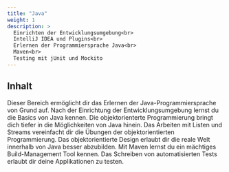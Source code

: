 ```yaml
---
title: "Java"
weight: 1
description: >
  Einrichten der Entwicklungsumgebung<br>
  IntelliJ IDEA und Plugins<br>
  Erlernen der Programmiersprache Java<br>
  Maven<br>
  Testing mit jUnit und Mockito
---
```


## Inhalt
Dieser Bereich ermöglicht dir das Erlernen der Java-Programmiersprache von Grund auf.
Nach der Einrichtung der Entwicklungsumgebung lernst du die Basics von Java kennen.
Die objektorienterte Programmierung bringt dich tiefer in die Möglichkeiten von Java hinein.
Das Arbeiten mit Listen und Streams vereinfacht dir die Übungen der objektorientierten Programmierung.
Das objektorientierte Design erlaubt dir die reale Welt innerhalb von Java besser abzubilden.
Mit Maven lernst du ein mächtiges Build-Management Tool kennen.
Das Schreiben von automatisierten Tests erlaubt dir deine Applikationen zu testen.
